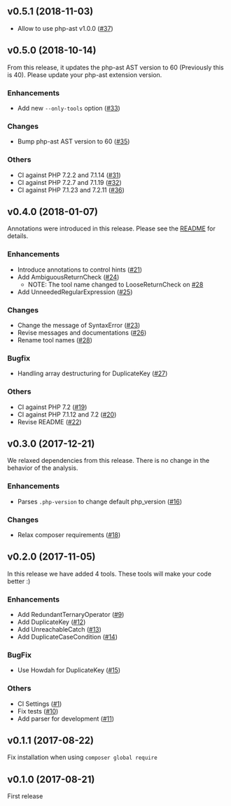 ## v0.5.1 (2018-11-03)

- Allow to use php-ast v1.0.0 ([#37](https://github.com/wata727/pahout/pull/37))

## v0.5.0 (2018-10-14)

From this release, it updates the php-ast AST version to 60 (Previously this is 40). Please update your php-ast extension version.

### Enhancements

- Add new `--only-tools` option ([#33](https://github.com/wata727/pahout/pull/33))

### Changes

- Bump php-ast AST version to 60 ([#35](https://github.com/wata727/pahout/pull/35))

### Others

- CI against PHP 7.2.2 and 7.1.14 ([#31](https://github.com/wata727/pahout/pull/31))
- CI against PHP 7.2.7 and 7.1.19 ([#32](https://github.com/wata727/pahout/pull/32))
- CI against PHP 7.1.23 and 7.2.11 ([#36](https://github.com/wata727/pahout/pull/36))

## v0.4.0 (2018-01-07)

Annotations were introduced in this release. Please see the [README](https://github.com/wata727/pahout/blob/0.4.0/README.md#annotation) for details.

### Enhancements

- Introduce annotations to control hints ([#21](https://github.com/wata727/pahout/pull/21))
- Add AmbiguousReturnCheck ([#24](https://github.com/wata727/pahout/pull/24))
  - NOTE: The tool name changed to LooseReturnCheck on [#28](https://github.com/wata727/pahout/pull/28)
- Add UnneededRegularExpression ([#25](https://github.com/wata727/pahout/pull/25))

### Changes

- Change the message of SyntaxError ([#23](https://github.com/wata727/pahout/pull/23))
- Revise messages and documentations ([#26](https://github.com/wata727/pahout/pull/26))
- Rename tool names ([#28](https://github.com/wata727/pahout/pull/28))

### Bugfix

- Handling array destructuring for DuplicateKey ([#27](https://github.com/wata727/pahout/pull/27))

### Others

- CI against PHP 7.2 ([#19](https://github.com/wata727/pahout/pull/19))
- CI against PHP 7.1.12 and 7.2 ([#20](https://github.com/wata727/pahout/pull/20))
- Revise README ([#22](https://github.com/wata727/pahout/pull/22))

## v0.3.0 (2017-12-21)

We relaxed dependencies from this release. There is no change in the behavior of the analysis.

### Enhancements

- Parses `.php-version` to change default php_version ([#16](https://github.com/wata727/pahout/pull/16))

### Changes

- Relax composer requirements ([#18](https://github.com/wata727/pahout/pull/18))

## v0.2.0 (2017-11-05)

In this release we have added 4 tools. These tools will make your code better :)

### Enhancements

- Add RedundantTernaryOperator ([#9](https://github.com/wata727/pahout/pull/9))
- Add DuplicateKey ([#12](https://github.com/wata727/pahout/pull/12))
- Add UnreachableCatch ([#13](https://github.com/wata727/pahout/pull/13))
- Add DuplicateCaseCondition ([#14](https://github.com/wata727/pahout/pull/14))

### BugFix

- Use Howdah for DuplicateKey ([#15](https://github.com/wata727/pahout/pull/15))

### Others

- CI Settings ([#1](https://github.com/wata727/pahout/pull/1))
- Fix tests ([#10](https://github.com/wata727/pahout/pull/10))
- Add parser for development ([#11](https://github.com/wata727/pahout/pull/11))

## v0.1.1 (2017-08-22)

Fix installation when using `composer global require`

## v0.1.0 (2017-08-21)

First release
